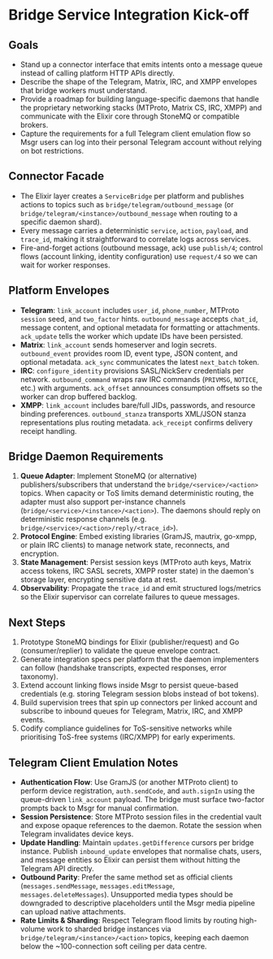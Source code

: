 # Bridge Service Integration Kick-off

## Goals
- Stand up a connector interface that emits intents onto a message queue instead of calling platform HTTP APIs directly.
- Describe the shape of the Telegram, Matrix, IRC, and XMPP envelopes that bridge workers must understand.
- Provide a roadmap for building language-specific daemons that handle the proprietary networking stacks (MTProto, Matrix CS, IRC, XMPP) and communicate with the Elixir core through StoneMQ or compatible brokers.
- Capture the requirements for a full Telegram client emulation flow so Msgr users can log into their personal Telegram account without relying on bot restrictions.

## Connector Facade
- The Elixir layer creates a `ServiceBridge` per platform and publishes actions to topics such as `bridge/telegram/outbound_message` (or `bridge/telegram/<instance>/outbound_message` when routing to a specific daemon shard).
- Every message carries a deterministic `service`, `action`, `payload`, and `trace_id`, making it straightforward to correlate logs across services.
- Fire-and-forget actions (outbound message, ack) use `publish/4`; control flows (account linking, identity configuration) use `request/4` so we can wait for worker responses.

## Platform Envelopes
- **Telegram**: `link_account` includes `user_id`, `phone_number`, MTProto `session` seed, and `two_factor` hints. `outbound_message` accepts `chat_id`, message content, and optional metadata for formatting or attachments. `ack_update` tells the worker which update IDs have been persisted.
- **Matrix**: `link_account` sends homeserver and login secrets. `outbound_event` provides room ID, event type, JSON content, and optional metadata. `ack_sync` communicates the latest `next_batch` token.
- **IRC**: `configure_identity` provisions SASL/NickServ credentials per network. `outbound_command` wraps raw IRC commands (`PRIVMSG`, `NOTICE`, etc.) with arguments. `ack_offset` announces consumption offsets so the worker can drop buffered backlog.
- **XMPP**: `link_account` includes bare/full JIDs, passwords, and resource binding preferences. `outbound_stanza` transports XML/JSON stanza representations plus routing metadata. `ack_receipt` confirms delivery receipt handling.

## Bridge Daemon Requirements
1. **Queue Adapter**: Implement StoneMQ (or alternative) publishers/subscribers that understand the `bridge/<service>/<action>` topics. When capacity or ToS limits demand deterministic routing, the adapter must also support per-instance channels (`bridge/<service>/<instance>/<action>`). The daemons should reply on deterministic response channels (e.g. `bridge/<service>/<action>/reply/<trace_id>`).
2. **Protocol Engine**: Embed existing libraries (GramJS, mautrix, go-xmpp, or plain IRC clients) to manage network state, reconnects, and encryption.
3. **State Management**: Persist session keys (MTProto auth keys, Matrix access tokens, IRC SASL secrets, XMPP roster state) in the daemon's storage layer, encrypting sensitive data at rest.
4. **Observability**: Propagate the `trace_id` and emit structured logs/metrics so the Elixir supervisor can correlate failures to queue messages.

## Next Steps
1. Prototype StoneMQ bindings for Elixir (publisher/request) and Go (consumer/replier) to validate the queue envelope contract.
2. Generate integration specs per platform that the daemon implementers can follow (handshake transcripts, expected responses, error taxonomy).
3. Extend account linking flows inside Msgr to persist queue-based credentials (e.g. storing Telegram session blobs instead of bot tokens).
4. Build supervision trees that spin up connectors per linked account and subscribe to inbound queues for Telegram, Matrix, IRC, and XMPP events.
5. Codify compliance guidelines for ToS-sensitive networks while prioritising ToS-free systems (IRC/XMPP) for early experiments.

## Telegram Client Emulation Notes
- **Authentication Flow**: Use GramJS (or another MTProto client) to perform device registration, `auth.sendCode`, and `auth.signIn` using the queue-driven `link_account` payload. The bridge must surface two-factor prompts back to Msgr for manual confirmation.
- **Session Persistence**: Store MTProto session files in the credential vault and expose opaque references to the daemon. Rotate the session when Telegram invalidates device keys.
- **Update Handling**: Maintain `updates.getDifference` cursors per bridge instance. Publish `inbound_update` envelopes that normalise chats, users, and message entities so Elixir can persist them without hitting the Telegram API directly.
- **Outbound Parity**: Prefer the same method set as official clients (`messages.sendMessage`, `messages.editMessage`, `messages.deleteMessages`). Unsupported media types should be downgraded to descriptive placeholders until the Msgr media pipeline can upload native attachments.
- **Rate Limits & Sharding**: Respect Telegram flood limits by routing high-volume work to sharded bridge instances via `bridge/telegram/<instance>/<action>` topics, keeping each daemon below the ~100-connection soft ceiling per data centre.
